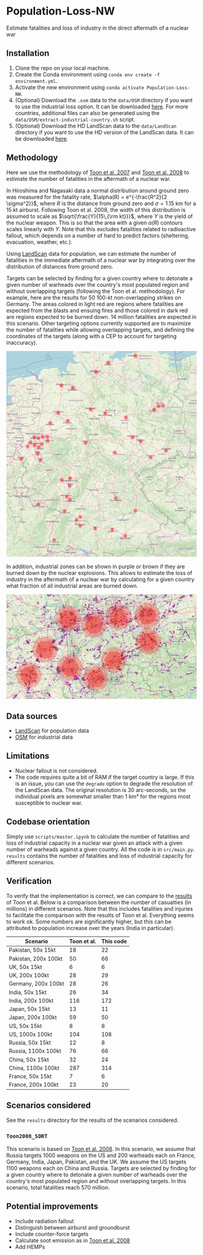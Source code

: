 # Population-Loss-NW
Estimate fatalities and loss of industry in the direct aftermath of a nuclear war


## Installation
1. Clone the repo on your local machine.
2. Create the Conda environment using `conda env create -f environment.yml`.
3. Activate the new environment using `conda activate Population-Loss-NW`.
4. (Optional) Download the `.osm` data to the `data/OSM` directory if you want to use the industrial loss option. It can be downloaded [here](https://drive.google.com/drive/folders/13g6QluVBuEs9fm-nOPzuiYNYdXzB1WiK?usp=drive_link). For more countries, additional files can also be generated using the `data/OSM/extract-industrial-country.sh` script.
5. (Optional) Download the HD LandScan data to the `data/LandScan` directory if you want to use the HD version of the LandScan data. It can be downloaded [here](https://landscan.ornl.gov/).

## Methodology
Here we use the methodology of [Toon et al. 2007](https://acp.copernicus.org/articles/7/1973/2007/acp-7-1973-2007.pdf) and [Toon et al. 2008](https://pubs.aip.org/physicstoday/article/61/12/37/393240/Environmental-consequences-of-nuclear-warA) to estimate the number of fatalities in the aftermath of a nuclear war.

In Hiroshima and Nagasaki data a normal distribution around ground zero was measured for the fatality rate, $\alpha(R) = e^{-\frac{R^2}{2 \sigma^2}}$, where $R$ is the distance from ground zero and $\sigma=1.15$ km for a 15 kt airburst. Following Toon et al. 2008, the width of this distribution is assumed to scale as $\sqrt{\frac{Y}{15\,{\rm kt}}}$, where $Y$ is the yield of the nuclear weapon. This is so that the area with a given $\alpha(R)$ contours scales linearly with $Y$. Note that this excludes fatalities related to radioactive fallout, which depends on a number of hard to predict factors (sheltering, evacuation, weather, etc.).

Using [LandScan](https://landscan.ornl.gov/) data for population, we can estimate the number of fatalities in the immediate aftermath of a nuclear war by integrating over the distribution of distances from ground zero.

Targets can be selected by finding for a given country where to detonate a given number of warheads over the country's most populated region and without overlapping targets (following the Toon et al. methodology). For example, here are the results for 50 100-kt non-overlapping strikes on Germany. The areas colored in light red are regions where fatalities are expected from the blasts and ensuing fires and those colored in dark red are regions expected to be burned down. 14 million fatalities are expected in this scenario. Other targeting options currently supported are to maximize the number of fatalities while allowing overlapping targets, and defining the coordinates of the targets (along with a CEP to account for targeting inaccuracy).

![50 100-kt strikes on Germany](images/germany-50-100kt-example.png) 

In addition, industrial zones can be shown in purple or brown if they are burned down by the nuclear explosions. This allows to estimate the loss of industry in the aftermath of a nuclear war by calculating for a given country what fraction of all industrial areas are burned down.

![200 100-kt strikes on Germany](images/germany-50-100kt-example-industry.png) 

## Data sources
* [LandScan](https://landscan.ornl.gov/) for population data
* [OSM](https://download.geofabrik.de/) for industrial data

## Limitations
* Nuclear fallout is not considered.
* The code requires quite a bit of RAM if the target country is large. If this is an issue, you can use the `degrade` option to degrade the resolution of the LandScan data. The original resolution is 30 arc-seconds, so the individual pixels are somewhat smaller than 1 km² for the regions most susceptible to nuclear war.

## Codebase orientation
Simply use `scripts/master.ipynb` to calculate the number of fatalities and loss of industrial capacity in a nuclear war given an attack with a given number of warheads against a given country. All the code is in `src/main.py`. `results` contains the number of fatalities and loss of industrial capacity for different scenarios.

## Verification
To verify that the implementation is correct, we can compare to the [results](https://pubs.aip.org/view-large/figure/45882429/37_1_f1.jpg) of Toon et al. Below is a comparison between the number of casualties (in millions) in different scenarios. Note that this includes fatalities and injuries to facilitate the comparison with the results of Toon et al. Everything seems to work ok. Some numbers are significantly higher, but this can be attributed to population increase over the years (India in particular).


| Scenario | Toon et al. | This code |
|----------|----------|----------|
| Pakistan, 50x 15kt  | 18   |  22  |
| Pakistan, 200x 100kt  | 50   |  66  |
| UK, 50x 15kt | 6 | 6 |
| UK, 200x 100kt | 28 | 29 |
| Germany, 200x 100kt | 28 | 26 |
| India, 50x 15kt | 26 | 34 |
| India, 200x 100kt | 116 | 172 |
| Japan, 50x 15kt | 13 | 11 |
| Japan, 200x 100kt | 59 | 50 |
| US, 50x 15kt | 8 | 8 |
| US, 1000x 100kt | 104 | 108 |
| Russia, 50x 15kt | 12 | 8 |
| Russia, 1100x 100kt | 76 | 66 |
| China, 50x 15kt | 32 | 24 |
| China, 1100x 100kt | 287 | 314 |
| France, 50x 15kt | 7 | 6 |
| France, 200x 100kt | 23 | 20 |


## Scenarios considered
See the `results` directory for the results of the scenarios considered.

### `Toon2008_SORT`
This scenario is based on [Toon et al. 2008](https://pubs.aip.org/physicstoday/article/61/12/37/393240/Environmental-consequences-of-nuclear-war). In this scenario,  we assume that Russia targets 1000 weapons on the US and 200 warheads each on France, Germany, India, Japan, Pakistan, and the UK. We assume the US targets 1100 weapons each on China and Russia. Targets are selected by finding for a given country where to detonate a given number of warheads over the country's most populated region and without overlapping targets. In this scenario, total fatalities reach 570 million.


## Potential improvements
* Include radiation fallout
* Distinguish between airburst and groundburst
* Include counter-force targets
* Calculate soot emission as in [Toon et al. 2008](https://pubs.aip.org/physicstoday/article/61/12/37/393240/Environmental-consequences-of-nuclear-warA)
* Add HEMPs